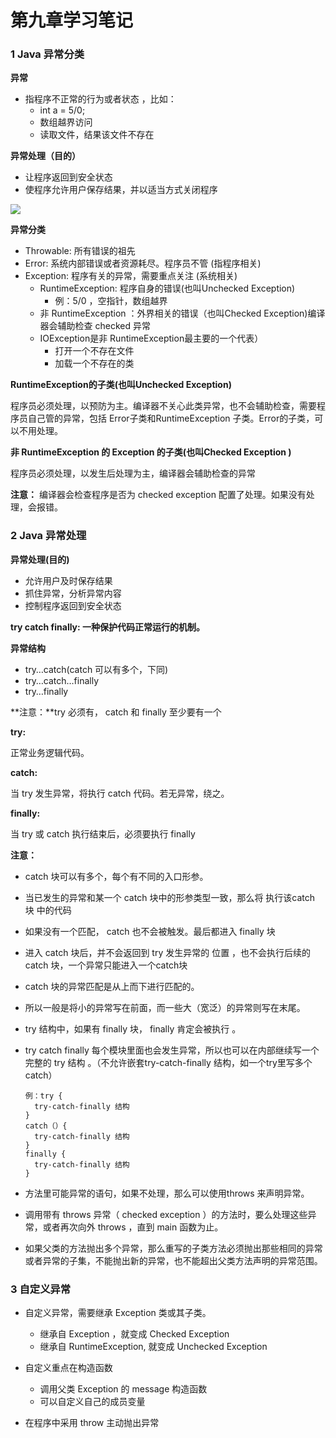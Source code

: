 # 第九章学习笔记

### 1	Java 异常分类

**异常**

- 指程序不正常的行为或者状态 ，比如：
  - int a = 5/0;
  - 数组越界访问
  - 读取文件，结果该文件不存在

**异常处理（目的）**

- 让程序返回到安全状态
- 使程序允许用户保存结果，并以适当方式关闭程序



![](https://image-1306027094.cos.ap-nanjing.myqcloud.com/md/l111.jpg)

**异常分类**

- Throwable: 所有错误的祖先
- Error: 系统内部错误或者资源耗尽。程序员不管  (指程序相关)
- Exception: 程序有关的异常，需要重点关注   (系统相关)
  - RuntimeException: 程序自身的错误(也叫Unchecked Exception)
    - 例：5/0 ，空指针，数组越界
  - 非 RuntimeException ：外界相关的错误（也叫Checked Exception)编译器会辅助检查 checked 异常
  - IOException是非 RuntimeException最主要的一个代表）
    - 打开一个不存在文件
    - 加载一个不存在的类

**RuntimeException的子类(也叫Unchecked Exception)** 

程序员必须处理，以预防为主。编译器不关心此类异常，也不会辅助检查，需要程序员自己管的异常，包括 Error子类和RuntimeException 子类。Error的子类，可以不用处理。

**非 RuntimeException 的 Exception 的子类(也叫Checked Exception )**

程序员必须处理，以发生后处理为主，编译器会辅助检查的异常

**注意：**  编译器会检查程序是否为 checked exception 配置了处理。如果没有处理，会报错。





### 2	Java 异常处理

**异常处理(目的)**

- 允许用户及时保存结果
- 抓住异常，分析异常内容
- 控制程序返回到安全状态

**try catch finally: 一种保护代码正常运行的机制。**

**异常结构**

- try…catch(catch 可以有多个，下同)
- try…catch…finally
- try…finally

**注意：**try 必须有， catch 和 finally 至少要有一个



**try:**

正常业务逻辑代码。

**catch:** 

当 try 发生异常，将执行 catch 代码。若无异常，绕之。

**finally:** 

当 try 或 catch 执行结束后，必须要执行 finally 



**注意：**

- catch 块可以有多个，每个有不同的入口形参。

- 当已发生的异常和某一个 catch 块中的形参类型一致，那么将
  执行该catch 块 中的代码 

- 如果没有一个匹配， catch 也不会被触发。最后都进入 finally 块

- 进入 catch 块后，并不会返回到 try 发生异常的 位置 ，也不会执行后续的 catch 块，一个异常只能进入一个catch块 

- catch 块的异常匹配是从上而下进行匹配的。

- 所以一般是将小的异常写在前面，而一些大（宽泛）的异常则写在末尾。

- try 结构中，如果有 finally 块， finally 肯定会被执行 。

- try catch finally 每个模块里面也会发生异常，所以也可以在内部继续写一个完整的 try 结构 。（不允许嵌套try-catch-finally 结构，如一个try里写多个catch）

  ```
  例：try {
  	try-catch-finally 结构
  }
  catch（）{
  	try-catch-finally 结构
  }
  finally {
  	try-catch-finally 结构
  }
  ```

- 方法里可能异常的语句，如果不处理，那么可以使用throws 来声明异常。

- 调用带有 throws 异常（ checked exception ）的方法时，要么处理这些异常，或者再次向外 throws ，直到 main 函数为止。

- 如果父类的方法抛出多个异常，那么重写的子类方法必须抛出那些相同的异常或者异常的子集，不能抛出新的异常，也不能超出父类方法声明的异常范围。



### 3	自定义异常

- 自定义异常，需要继承 Exception 类或其子类。
  - 继承自 Exception ，就变成 Checked Exception
  - 继承自 RuntimeException, 就变成 Unchecked Exception

- 自定义重点在构造函数
  - 调用父类 Exception 的 message 构造函数
  - 可以自定义自己的成员变量

- 在程序中采用 throw 主动抛出异常